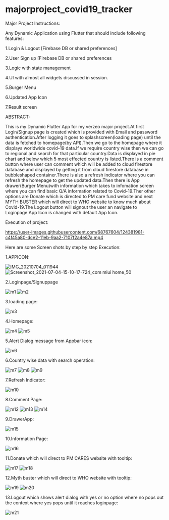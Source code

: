 # majorproject_covid19_tracker

Major Project Instructions:

Any Dynamic Application using Flutter that should include following features:


1.Login & Logout [Firebase DB or shared preferences]


2.User Sign up [Firebase DB or shared preferences


3.Logic with state management


4.UI with almost all widgets discussed in session.


5.Burger Menu


6.Updated App Icon


7.Result screen


ABSTRACT:


This is my Dynamic Flutter App for my verzeo major project.At first Login/Signup page is created which is provided with Email and password authentication.After logging it goes to splashscreen(loading page) until the data is fetched to homepage(by API).Then we go to the homepage where it displays worldwide covid-19 data.If we require country wise then we can go to regional and search for that particular country.Data is displayed in pie chart and below which 5 most effected country is listed.There is a comment button where user can comment which will be added to cloud firestore database and displayed by getting it from cloud firestore database in bubbleshaped container.There is also a refresh indicator where you can refresh the homepage to get the updated data.Then there is App drawer(Burger Menu)with information which takes to infomation screen where you can find basic Q/A information related to Covid-19.Ther other options are Donate which is directed to PM care fund website and next MYTH BUSTER which will direct to WHO website to know much about Covid-19.The Logout button will signout the user an navigate to Loginpage.App Icon is changed with default App Icon.


Execution of project:



https://user-images.githubusercontent.com/68767604/124381981-c4f45a80-dce2-11eb-9aa2-7107f2a4e87a.mp4



Here are some Screen shots by step by step Execution:

1.APPICON:





![IMG_20210704_011944](https://user-images.githubusercontent.com/68767604/124382717-82348180-dce6-11eb-8d08-a3ccae122530.jpg)
![Screenshot_2021-07-04-15-10-17-724_com miui home_50](https://user-images.githubusercontent.com/68767604/124382933-7f865c00-dce7-11eb-9f82-e68020f26600.jpg)









2.Loginpage/Signuppage



![m1](https://user-images.githubusercontent.com/68767604/124382009-f836e980-dce2-11eb-84df-92622cb43611.png)
![m2](https://user-images.githubusercontent.com/68767604/124382023-008f2480-dce3-11eb-924b-d56cf8f00f2a.png)



3.loading page:



![m3](https://user-images.githubusercontent.com/68767604/124382092-392efe00-dce3-11eb-96cf-930e077bf668.png)





4.Homepage:



![m4](https://user-images.githubusercontent.com/68767604/124382113-67acd900-dce3-11eb-93c5-ec7526e706ed.png)
![m5](https://user-images.githubusercontent.com/68767604/124382130-801cf380-dce3-11eb-8c4e-94619eb0fe35.png)




5.Alert Dialog message from Appbar icon:


![m6](https://user-images.githubusercontent.com/68767604/124382179-b8243680-dce3-11eb-95c5-2ab571e14389.png)




6.Country wise data with search operation:




![m7](https://user-images.githubusercontent.com/68767604/124382275-2f59ca80-dce4-11eb-80d3-8710feb4bdf4.png)
![m8](https://user-images.githubusercontent.com/68767604/124382277-3254bb00-dce4-11eb-9193-3ad9c068cd3e.png)
![m9](https://user-images.githubusercontent.com/68767604/124382279-341e7e80-dce4-11eb-8bcc-06a9a63965b9.png)





7.Refresh Indicator:



![m10](https://user-images.githubusercontent.com/68767604/124382298-4c8e9900-dce4-11eb-8965-3ed19803af6f.png)




8.Comment Page:



![m12](https://user-images.githubusercontent.com/68767604/124382338-8bbcea00-dce4-11eb-9edf-fc2aa297cf23.png)
![m13](https://user-images.githubusercontent.com/68767604/124382343-937c8e80-dce4-11eb-8af7-334fe9adcd2b.png)
![m14](https://user-images.githubusercontent.com/68767604/124382351-98d9d900-dce4-11eb-97b6-2d5687f1334d.png)





9.DrawerApp:



![m15](https://user-images.githubusercontent.com/68767604/124382378-c3c42d00-dce4-11eb-9b5f-743f3c96e1b5.png)




10.Information Page:



![m16](https://user-images.githubusercontent.com/68767604/124382395-d9d1ed80-dce4-11eb-9bbf-28fb0761eb60.png)




11.Donate which will direct to PM CARES website with tooltip:




![m17](https://user-images.githubusercontent.com/68767604/124382558-b3608200-dce5-11eb-9207-32aefa8af80b.png)
![m18](https://user-images.githubusercontent.com/68767604/124382561-b65b7280-dce5-11eb-9780-7395736fbb98.png)





12.Myth buster which will direct to WHO website with tooltip:



![m19](https://user-images.githubusercontent.com/68767604/124382593-e6a31100-dce5-11eb-9087-2818501d64bc.png)
![m20](https://user-images.githubusercontent.com/68767604/124382608-f15da600-dce5-11eb-8561-bb1cdfe3406a.png)




13.Logout which shows alert dialog with yes or no option where no pops out the context where yes pops until it reaches loginpage:


![m21](https://user-images.githubusercontent.com/68767604/124382681-40a3d680-dce6-11eb-9e03-da63f0661a88.png)









